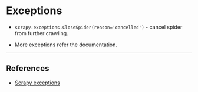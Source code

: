 # Exceptions

- `scrapy.exceptions.CloseSpider(reason='cancelled')` - cancel spider from further crawling.

- More exceptions refer the documentation.

---

## References

- [Scrapy exceptions](https://docs.scrapy.org/en/latest/topics/exceptions.html)
